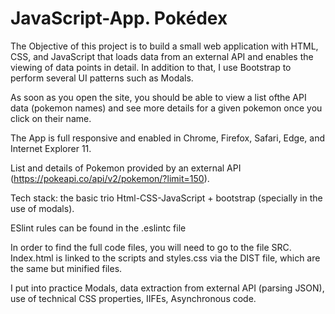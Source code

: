 # JavaScript-App. Pokédex

The Objective of this project is to build a small web application with HTML, CSS, and JavaScript that loads data from an external API and enables the viewing of data points in detail. In addition to that, I use Bootstrap to perform several UI patterns such as Modals.

As soon as you open the site, you should be able to view a list ofthe API data (pokemon names) and see more details for a given pokemon once you click on their name.

The App is full responsive and enabled in Chrome, Firefox, Safari, Edge, and Internet Explorer 11.

List and details of Pokemon provided by an external API (https://pokeapi.co/api/v2/pokemon/?limit=150).

Tech stack: the basic trio Html-CSS-JavaScript + bootstrap (specially in the use of modals). 

ESlint rules can be found in the .eslintc file

In order to find the full code files, you will need to go to the file SRC. Index.html is linked to the scripts and styles.css via the DIST file, which are the same but minified files.

I put into practice Modals, data extraction from external API (parsing JSON), use of technical CSS properties, IIFEs, Asynchronous code. 
